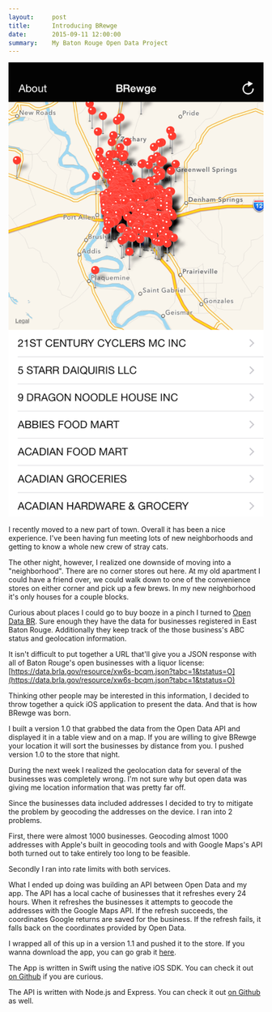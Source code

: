 ```yaml
---
layout:     post
title:      Introducing BRewge
date:       2015-09-11 12:00:00
summary:    My Baton Rouge Open Data Project
---
```


![Brewge](/images/2015-09-11/brewge-screenshot.png)

I recently moved to a new part of town.
Overall it has been a nice experience.
I've been having fun meeting lots of new neighborhoods
and getting to know a whole new crew of stray cats.

The other night, however, I realized one downside of moving into a "neighborhood".
There are no corner stores out here.
At my old apartment I could have a friend over, we could walk down to one of the convenience stores
on either corner and pick
up a few brews.
In my new neighborhood it's only houses for a couple blocks.

Curious about places I could go to buy booze in a pinch
I turned to [Open Data BR](https://data.brla.gov/).
Sure enough they have the data for businesses registered in East Baton Rouge.
Additionally they keep track of the those business's ABC status and geolocation information.

It isn't difficult to put together a URL that'll give you a JSON response with all of Baton Rouge's open
businesses with a liquor license: [https://data.brla.gov/resource/xw6s-bcqm.json?tabc=1&tstatus=O](https://data.brla.gov/resource/xw6s-bcqm.json?tabc=1&tstatus=O)

Thinking other people may be interested in this information, I decided to throw together a quick iOS
application to present the data.
And that is how BRewge was born.

I built a version 1.0 that grabbed the data from the Open Data API and displayed it in a table view and on a map.
If you are willing to give BRewge your location it will sort the businesses by distance from you.
I pushed version 1.0 to the store that night.

During the next week I realized the geolocation data for several of the businesses was completely wrong.
I'm not sure why but open data was giving me location information that was pretty far off.

Since the businesses data included addresses I decided to try to mitigate the problem by geocoding the addresses on the device.
I ran into 2 problems.

First, there were almost 1000 businesses.
Geocoding almost 1000 addresses with Apple's built in geocoding tools and with Google Maps's API both
turned out to take entirely too long to be feasible.

Secondly I ran into rate limits with both services.

What I ended up doing was building an API between Open Data and my app.
The API has a local cache of businesses that it refreshes every 24 hours.
When it refreshes the businesses it attempts to geocode the addresses with the Google Maps API.
If the refresh succeeds, the coordinates Google returns are saved for the business.
If the refresh fails, it falls back on the coordinates provided by Open Data.

I wrapped all of this up in a version 1.1 and pushed it to the store.
If you wanna download the app, you can go grab it [here](https://itunes.apple.com/us/app/brewge/id1029802700).

The App is written in Swift using the native iOS SDK. You can check it out [on Github](https://github.com/jmhooper/BRewge-iOS) if you are curious.

The API is written with Node.js and Express. You can check it out [on Github](https://github.com/jmhooper/BRewge-API) as well.
